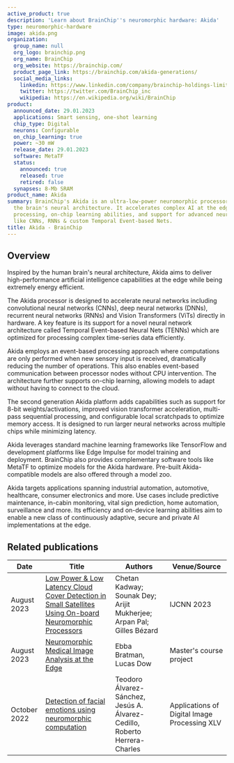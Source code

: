 ```yaml
---
active_product: true
description: 'Learn about BrainChip''s neuromorphic hardware: Akida'
type: neuromorphic-hardware
image: akida.png
organization:
  group_name: null
  org_logo: brainchip.png
  org_name: BrainChip
  org_website: https://brainchip.com/
  product_page_link: https://brainchip.com/akida-generations/
  social_media_links:
    linkedin: https://www.linkedin.com/company/brainchip-holdings-limited/
    twitter: https://twitter.com/BrainChip_inc
    wikipedia: https://en.wikipedia.org/wiki/BrainChip
product:
  announced_date: 29.01.2023
  applications: Smart sensing, one-shot learning
  chip_type: Digital
  neurons: Configurable
  on_chip_learning: true
  power: ~30 mW
  release_date: 29.01.2023
  software: MetaTF
  status:
    announced: true
    released: true
    retired: false
  synapses: 8-Mb SRAM
product_name: Akida
summary: BrainChip's Akida is an ultra-low-power neuromorphic processor inspired by
  the brain's neural architecture. It accelerates complex AI at the edge through event-based
  processing, on-chip learning abilities, and support for advanced neural networks
  like CNNs, RNNs & custom Temporal Event-based Nets.
title: Akida - BrainChip
---
```


## Overview
Inspired by the human brain's neural architecture, Akida aims to deliver high-performance artificial intelligence capabilities at the edge while being extremely energy efficient. 

The Akida processor is designed to accelerate neural networks including convolutional neural networks (CNNs), deep neural networks (DNNs), recurrent neural networks (RNNs) and Vision Transformers (ViTs) directly in hardware. A key feature is its support for a novel neural network architecture called Temporal Event-based Neural Nets (TENNs) which are optimized for processing complex time-series data efficiently.

Akida employs an event-based processing approach where computations are only performed when new sensory input is received, dramatically reducing the number of operations. This also enables event-based communication between processor nodes without CPU intervention. The architecture further supports on-chip learning, allowing models to adapt without having to connect to the cloud.

The second generation Akida platform adds capabilities such as support for 8-bit weights/activations, improved vision transformer acceleration, multi-pass sequential processing, and configurable local scratchpads to optimize memory access. It is designed to run larger neural networks across multiple chips while minimizing latency. 

Akida leverages standard machine learning frameworks like TensorFlow and development platforms like Edge Impulse for model training and deployment. BrainChip also provides complementary software tools like MetaTF to optimize models for the Akida hardware. Pre-built Akida-compatible models are also offered through a model zoo.

Akida targets applications spanning industrial automation, automotive, healthcare, consumer electronics and more. Use cases include predictive maintenance, in-cabin monitoring, vital sign prediction, home automation, surveillance and more. Its efficiency and on-device learning abilities aim to enable a new class of continuously adaptive, secure and private AI implementations at the edge.

## Related publications

| Date | Title | Authors  | Venue/Source |
|------|-------|----------|------------- |
| August 2023 | [Low Power & Low Latency Cloud Cover Detection in Small Satellites Using On-board Neuromorphic Processors](https://ieeexplore.ieee.org/abstract/document/10191569) | Chetan Kadway; Sounak Dey; Arijit Mukherjee; Arpan Pal; Gilles Bézard | IJCNN 2023 |
| August 2023 | [Neuromorphic Medical Image Analysis at the Edge](http://www.diva-portal.org/smash/record.jsf?pid=diva2%3A1779206&dswid=-6143) | Ebba Bratman, Lucas Dow | Master's course project |
| October 2022 | [Detection of facial emotions using neuromorphic computation](https://www.spiedigitallibrary.org/conference-proceedings-of-spie/12226/122260E/Detection-of-facial-emotions-using-neuromorphic-computation/10.1117/12.2633707.short) | Teodoro Álvarez-Sánchez, Jesús A. Álvarez-Cedillo, Roberto Herrera-Charles | Applications of Digital Image Processing XLV |
